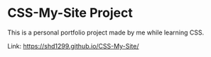 # CSS-My-Site Project

This is a personal portfolio project made by me while learning CSS.

Link: https://shd1299.github.io/CSS-My-Site/
